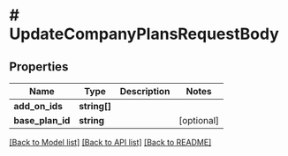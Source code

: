 # # UpdateCompanyPlansRequestBody

## Properties

Name | Type | Description | Notes
------------ | ------------- | ------------- | -------------
**add_on_ids** | **string[]** |  |
**base_plan_id** | **string** |  | [optional]

[[Back to Model list]](../../README.md#models) [[Back to API list]](../../README.md#endpoints) [[Back to README]](../../README.md)
